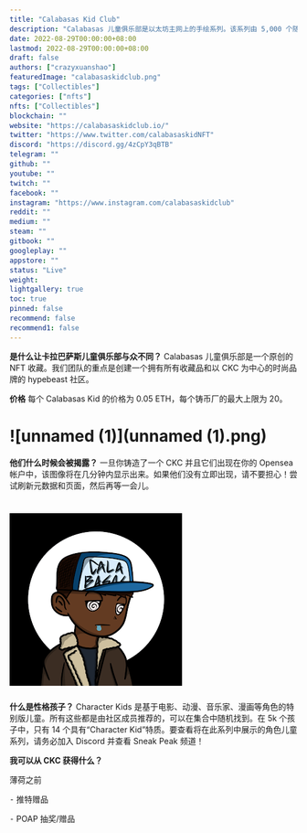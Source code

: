```yaml
---
title: "Calabasas Kid Club"
description: "Calabasas 儿童俱乐部是以太坊主网上的手绘系列。该系列由 5,000 个随机生成的孩子组成，这些孩子来自 147 个不同的特征。该系列正在制作中，并转变为街头服饰、鞋子和炒作收藏品的完整品牌。"
date: 2022-08-29T00:00:00+08:00
lastmod: 2022-08-29T00:00:00+08:00
draft: false
authors: ["crazyxuanshao"]
featuredImage: "calabasaskidclub.png"
tags: ["Collectibles"]
categories: ["nfts"]
nfts: ["Collectibles"]
blockchain: ""
website: "https://calabasaskidclub.io/"
twitter: "https://www.twitter.com/calabasaskidNFT"
discord: "https://discord.gg/4zCpY3qBTB"
telegram: ""
github: ""
youtube: ""
twitch: ""
facebook: ""
instagram: "https://www.instagram.com/calabasaskidclub"
reddit: ""
medium: ""
steam: ""
gitbook: ""
googleplay: ""
appstore: ""
status: "Live"
weight: 
lightgallery: true
toc: true
pinned: false
recommend: false
recommend1: false
---
```



**是什么让卡拉巴萨斯儿童俱乐部与众不同？**
Calabasas 儿童俱乐部是一个原创的 NFT 收藏。我们团队的重点是创建一个拥有所有收藏品和以 CKC 为中心的时尚品牌的 hypebeast 社区。



**价格**
每个 Calabasas Kid 的价格为 0.05 ETH，每个铸币厂的最大上限为 20。

# ![unnamed (1)](unnamed (1).png)

**他们什么时候会被揭露？**
一旦你铸造了一个 CKC 并且它们出现在你的 Opensea 帐户中，该图像将在几分钟内显示出来。如果他们没有立即出现，请不要担心！尝试刷新元数据和页面，然后再等一会儿。

# ![unnamed](unnamed.png)

**什么是性格孩子？**
Character Kids 是基于电影、动漫、音乐家、漫画等角色的特别版儿童。所有这些都是由社区成员推荐的，可以在集合中随机找到。在 5k 个孩子中，只有 14 个具有“Character Kid”特质。要查看将在此系列中展示的角色儿童系列，请务必加入 Discord 并查看 Sneak Peak 频道！

**我可以从 CKC 获得什么？**

薄荷之前

⁃ 推特赠品

⁃ POAP 抽奖/赠品
